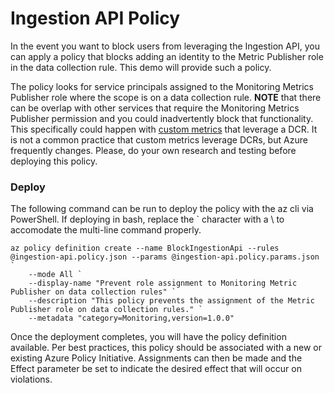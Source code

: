 # Ingestion API Policy

In the event you want to block users from leveraging the Ingestion API, you can apply a policy that blocks adding an identity to the Metric Publisher role in the data collection rule. This demo will provide such a policy.

The policy looks for service principals assigned to the Monitoring Metrics Publisher role where the scope is on a data collection rule. __NOTE__ that there can be overlap with other services that require the Monitoring Metrics Publisher permission and you could inadvertently block that functionality. This specifically could happen with [custom metrics](https://learn.microsoft.com/en-us/azure/azure-monitor/essentials/metrics-custom-overview) that leverage a DCR. It is not a common practice that custom metrics leverage DCRs, but Azure frequently changes. Please, do your own research and testing before deploying this policy.

### Deploy

The following command can be run to deploy the policy with the az cli via PowerShell. If deploying in bash, replace the ` character with a \ to accomodate the multi-line command properly.

```pwsh
az policy definition create --name BlockIngestionApi --rules @ingestion-api.policy.json --params @ingestion-api.policy.params.json `
    --mode All `
    --display-name "Prevent role assignment to Monitoring Metric Publisher on data collection rules" `
    --description "This policy prevents the assignment of the Metric Publisher role on data collection rules." `
    --metadata "category=Monitoring,version=1.0.0"
```

Once the deployment completes, you will have the policy definition available. Per best practices, this policy should be associated with a new or existing Azure Policy Initiative. Assignments can then be made and the Effect parameter be set to indicate the desired effect that will occur on violations.